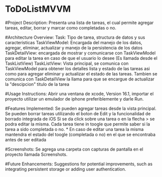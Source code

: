 # ToDoListMVVM

#Project Description:
        Presenta una lista de tareas, el cual permite agregar tareas, editar, borrar y marcar como completadas o no.

        
#Architecture Overview:
                Task: Tipo de tarea, structura de datos y sus caracteristicas
                TaskViewModel: Encargada del manejo de los datos, agregar, eliminar, actualizar y manejo de la persistencia de                     los datos
                TaskDetailView: encargada de mostrar y comunicarse con TaskViewModel para editar la tarea en caso de que el                         usuario lo desee (Es llamada desde el TaskListView)
                TaskListView: Vista principal, se comunica con TaskViewModel para obtener los detalles lista y estado de las                       tareas asi como para agregar eliminar y actualizar el estado de las tareas.
                  Tambien se comunica con TaskDetailView la llama para que se encargue de actualizar la "descipcion" titulo de                     la tarea

#Usage Instructions:
                Abrir una ventana de xcode, Version 16.1, importar el proyecto utilizar un emulador de iphone preferiblemente y                 darle Run. 

#Features Implemented:
                Se pueden agregar tareas desde la vista principal.
                Se pueden borrar tareas utilizando el boton de Edit  y la funcionalidad de borrado integrada de iOS
                Si se da click sobre una tarea o en la flecha > se podra editar la misma.
                Cada tarea tiene in toogle que permite saber si la tarea a sido completada o no.
               * En caso de editar una tarea la misma mantendra el estado del toogle (completada o no) en el que se encontraba                    antes de ser editada

#Screenshots:
                Se agrega una carpeta con capturas de pantalla en el proyecto llamada Screenshots.

#Future Enhancements:
                Suggestions for potential improvements, such as integrating persistent storage or adding user authentication.

